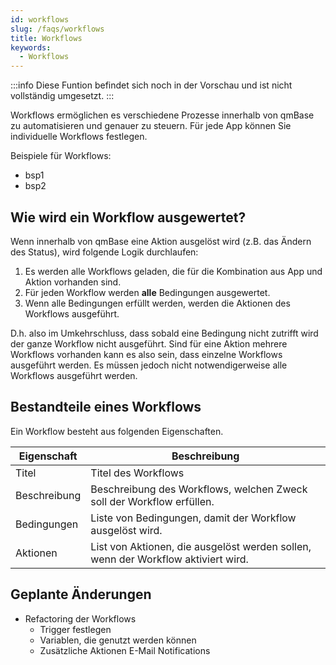 ```yaml
---
id: workflows
slug: /faqs/workflows
title: Workflows
keywords:
  - Workflows
---
```


:::info
Diese Funtion befindet sich noch in der Vorschau und ist nicht vollständig umgesetzt.
:::

Workflows ermöglichen es verschiedene Prozesse innerhalb von qmBase zu automatisieren und genauer zu steuern. Für jede App können Sie individuelle Workflows festlegen.

Beispiele für Workflows:

- bsp1
- bsp2

## Wie wird ein Workflow ausgewertet?

Wenn innerhalb von qmBase eine Aktion ausgelöst wird (z.B. das Ändern des Status), wird folgende Logik durchlaufen:

1. Es werden alle Workflows geladen, die für die Kombination aus App und Aktion vorhanden sind.
2. Für jeden Workflow werden **alle** Bedingungen ausgewertet.
3. Wenn alle Bedingungen erfüllt werden, werden die Aktionen des Workflows ausgeführt.

D.h. also im Umkehrschluss, dass sobald eine Bedingung nicht zutrifft wird der ganze Workflow nicht ausgeführt. Sind für eine Aktion mehrere Workflows vorhanden kann es also sein, dass einzelne Workflows ausgeführt werden. Es müssen jedoch nicht notwendigerweise alle Workflows ausgeführt werden.

## Bestandteile eines Workflows

Ein Workflow besteht aus folgenden Eigenschaften.

| Eigenschaft  | Beschreibung                                                                      |
| ------------ | --------------------------------------------------------------------------------- |
| Titel        | Titel des Workflows                                                               |
| Beschreibung | Beschreibung des Workflows, welchen Zweck soll der Workflow erfüllen.             |
| Bedingungen  | Liste von Bedingungen, damit der Workflow ausgelöst wird.                         |
| Aktionen     | List von Aktionen, die ausgelöst werden sollen, wenn der Workflow aktiviert wird. |

## Geplante Änderungen

- Refactoring der Workflows
  - Trigger festlegen
  - Variablen, die genutzt werden können
  - Zusätzliche Aktionen E-Mail Notifications
